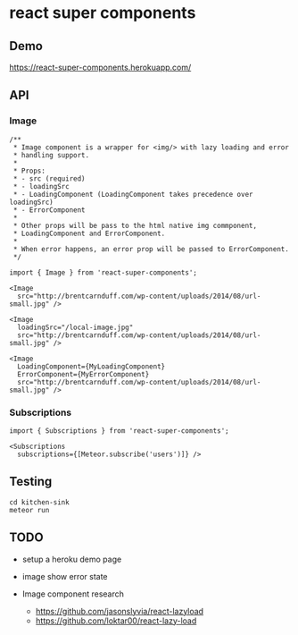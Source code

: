 # react super components

## Demo
https://react-super-components.herokuapp.com/

## API

### Image
```
/**
 * Image component is a wrapper for <img/> with lazy loading and error
 * handling support.
 *
 * Props:
 * - src (required)
 * - loadingSrc
 * - LoadingComponent (LoadingComponent takes precedence over loadingSrc)
 * - ErrorComponent
 *
 * Other props will be pass to the html native img commponent,
 * LoadingComponent and ErrorComponent.
 *
 * When error happens, an error prop will be passed to ErrorComponent.
 */

import { Image } from 'react-super-components';

<Image
  src="http://brentcarnduff.com/wp-content/uploads/2014/08/url-small.jpg" />

<Image
  loadingSrc="/local-image.jpg"
  src="http://brentcarnduff.com/wp-content/uploads/2014/08/url-small.jpg" />

<Image
  LoadingComponent={MyLoadingComponent}
  ErrorComponent={MyErrorComponent}
  src="http://brentcarnduff.com/wp-content/uploads/2014/08/url-small.jpg" />
```

### Subscriptions
```
import { Subscriptions } from 'react-super-components';

<Subscriptions
  subscriptions={[Meteor.subscribe('users')]} />
```

## Testing
```
cd kitchen-sink
meteor run
```

## TODO
- setup a heroku demo page
- image show error state

- Image component research
  - https://github.com/jasonslyvia/react-lazyload
  - https://github.com/loktar00/react-lazy-load
